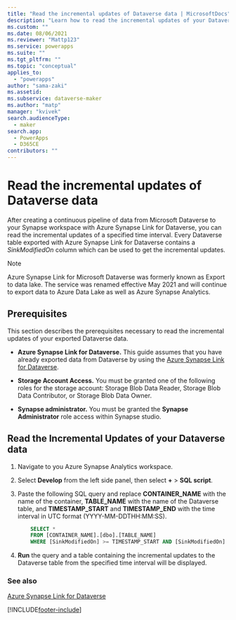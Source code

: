 ```yaml
---
title: "Read the incremental updates of Dataverse data | MicrosoftDocs"
description: "Learn how to read the incremental updates of your Dataverse data."
ms.custom: ""
ms.date: 08/06/2021
ms.reviewer: "Mattp123"
ms.service: powerapps
ms.suite: ""
ms.tgt_pltfrm: ""
ms.topic: "conceptual"
applies_to: 
  - "powerapps"
author: "sama-zaki"
ms.assetid: 
ms.subservice: dataverse-maker
ms.author: "matp"
manager: "kvivek"
search.audienceType: 
  - maker
search.app: 
  - PowerApps
  - D365CE
contributors: ""
---
```


# Read the incremental updates of Dataverse data



After creating a continuous pipeline of data from Microsoft Dataverse to your Synapse workspace with Azure Synapse Link for Dataverse, you can read the incremental updates of a specified time interval. Every Dataverse table exported with Azure Synapse Link for Dataverse contains a *SinkModifiedOn* column which can be used to get the incremental updates.

> [!NOTE]
> Azure Synapse Link for Microsoft Dataverse was formerly known as Export to data lake. The service was renamed effective May 2021 and will continue to export data to Azure Data Lake as well as Azure Synapse Analytics.

## Prerequisites

This section describes the prerequisites necessary to read the incremental updates of your exported Dataverse data.

- **Azure Synapse Link for Dataverse.** This guide assumes that you have already exported data from Dataverse by using the [Azure Synapse Link for Dataverse](export-to-data-lake.md).

- **Storage Account Access.** You must be granted one of the following roles for the storage account: Storage Blob Data Reader, Storage Blob Data Contributor, or Storage Blob Data Owner.

- **Synapse administrator.** You must be granted the **Synapse Administrator** role access within Synapse studio.

## Read the Incremental Updates of your Dataverse data

1. Navigate to you Azure Synapse Analytics workspace.

2. Select **Develop** from the left side panel, then select **+** > **SQL script**.

3. Paste the following SQL query and replace **CONTAINER_NAME** with the name of the container, **TABLE_NAME** with the name of the Dataverse table, and **TIMESTAMP_START** and **TIMESTAMP_END** with the time interval in UTC format (YYYY-MM-DDTHH:MM:SS).

   ```SQL
       SELECT * 
       FROM [CONTAINER_NAME].[dbo].[TABLE_NAME]
       WHERE [SinkModifiedOn] >= TIMESTAMP_START AND [SinkModifiedOn] <= TIMESTAMP_END
   ```

4. **Run** the query and a table containing the incremental updates to the Dataverse table from the specified time interval will be displayed.

### See also

[Azure Synapse Link for Dataverse](./export-to-data-lake.md)

[!INCLUDE[footer-include](../../includes/footer-banner.md)]
